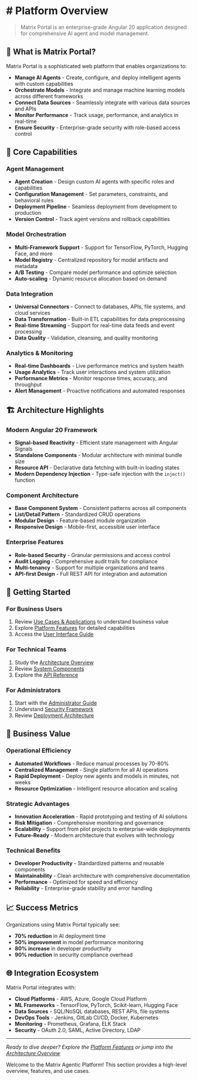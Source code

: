 # # Platform Overview

> Matrix Portal is an enterprise-grade Angular 20 application designed for comprehensive AI agent and model management.

## 🎯 What is Matrix Portal?

Matrix Portal is a sophisticated web platform that enables organizations to:

- **Manage AI Agents** - Create, configure, and deploy intelligent agents with custom capabilities
- **Orchestrate Models** - Integrate and manage machine learning models across different frameworks
- **Connect Data Sources** - Seamlessly integrate with various data sources and APIs
- **Monitor Performance** - Track usage, performance, and analytics in real-time
- **Ensure Security** - Enterprise-grade security with role-based access control

## 🌟 Core Capabilities

### Agent Management
- **Agent Creation** - Design custom AI agents with specific roles and capabilities
- **Configuration Management** - Set parameters, constraints, and behavioral rules
- **Deployment Pipeline** - Seamless deployment from development to production
- **Version Control** - Track agent versions and rollback capabilities

### Model Orchestration  
- **Multi-Framework Support** - Support for TensorFlow, PyTorch, Hugging Face, and more
- **Model Registry** - Centralized repository for model artifacts and metadata
- **A/B Testing** - Compare model performance and optimize selection
- **Auto-scaling** - Dynamic resource allocation based on demand

### Data Integration
- **Universal Connectors** - Connect to databases, APIs, file systems, and cloud services
- **Data Transformation** - Built-in ETL capabilities for data preprocessing
- **Real-time Streaming** - Support for real-time data feeds and event processing
- **Data Quality** - Validation, cleansing, and quality monitoring

### Analytics & Monitoring
- **Real-time Dashboards** - Live performance metrics and system health
- **Usage Analytics** - Track user interactions and system utilization
- **Performance Metrics** - Monitor response times, accuracy, and throughput
- **Alert Management** - Proactive notifications and automated responses

## 🏗️ Architecture Highlights

### Modern Angular 20 Framework
- **Signal-based Reactivity** - Efficient state management with Angular Signals
- **Standalone Components** - Modular architecture with minimal bundle size
- **Resource API** - Declarative data fetching with built-in loading states
- **Modern Dependency Injection** - Type-safe injection with the `inject()` function

### Component Architecture
- **Base Component System** - Consistent patterns across all components
- **List/Detail Pattern** - Standardized CRUD operations
- **Modular Design** - Feature-based module organization
- **Responsive Design** - Mobile-first, accessible user interface

### Enterprise Features
- **Role-based Security** - Granular permissions and access control
- **Audit Logging** - Comprehensive audit trails for compliance
- **Multi-tenancy** - Support for multiple organizations and teams
- **API-first Design** - Full REST API for integration and automation

## 🚀 Getting Started

### For Business Users
1. Review [Use Cases & Applications](use-cases.md) to understand business value
2. Explore [Platform Features](features.md) for detailed capabilities
3. Access the [User Interface Guide](../portal-overview/user-interface.md)

### For Technical Teams
1. Study the [Architecture Overview](../architecture/README.md)
2. Review [System Components](../architecture/components.md)
3. Explore the [API Reference](../api-reference/README.md)

### For Administrators
1. Start with the [Administrator Guide](../portal-overview/admin-guide.md)
2. Understand [Security Framework](../architecture/security.md)
3. Review [Deployment Architecture](../architecture/deployment.md)

## 🎯 Business Value

### Operational Efficiency
- **Automated Workflows** - Reduce manual processes by 70-80%
- **Centralized Management** - Single platform for all AI operations
- **Rapid Deployment** - Deploy new agents and models in minutes, not weeks
- **Resource Optimization** - Intelligent resource allocation and scaling

### Strategic Advantages
- **Innovation Acceleration** - Rapid prototyping and testing of AI solutions
- **Risk Mitigation** - Comprehensive monitoring and governance
- **Scalability** - Support from pilot projects to enterprise-wide deployments
- **Future-Ready** - Modern architecture that evolves with technology

### Technical Benefits
- **Developer Productivity** - Standardized patterns and reusable components
- **Maintainability** - Clean architecture with comprehensive documentation
- **Performance** - Optimized for speed and efficiency
- **Reliability** - Enterprise-grade stability and error handling

## 📈 Success Metrics

Organizations using Matrix Portal typically see:

- **70% reduction** in AI deployment time
- **50% improvement** in model performance monitoring
- **80% increase** in developer productivity
- **90% reduction** in security compliance overhead

## 🌐 Integration Ecosystem

Matrix Portal integrates with:

- **Cloud Platforms** - AWS, Azure, Google Cloud Platform
- **ML Frameworks** - TensorFlow, PyTorch, Scikit-learn, Hugging Face
- **Data Sources** - SQL/NoSQL databases, REST APIs, file systems
- **DevOps Tools** - Jenkins, GitLab CI/CD, Docker, Kubernetes
- **Monitoring** - Prometheus, Grafana, ELK Stack
- **Security** - OAuth 2.0, SAML, Active Directory, LDAP

---

*Ready to dive deeper? Explore the [Platform Features](features.md) or jump into the [Architecture Overview](../architecture/README.md)*

Welcome to the Matrix Agentic Platform! This section provides a high-level overview, features, and use cases.
